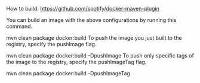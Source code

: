 How to build:
https://github.com/spotify/docker-maven-plugin

You can build an image with the above configurations by running this command.

mvn clean package docker:build
To push the image you just built to the registry, specify the pushImage flag.

mvn clean package docker:build -DpushImage
To push only specific tags of the image to the registry, specify the pushImageTag flag.

mvn clean package docker:build -DpushImageTag